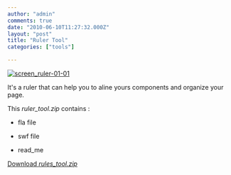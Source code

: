 ```yaml
---
author: "admin"
comments: true
date: "2010-06-10T11:27:32.000Z"
layout: "post"
title: "Ruler Tool"
categories: ["tools"]

---
```

[![screen_ruler-01-01](http://wp-manager.silex-ria.org/wp-content/uploads/2010/06/screen_ruler-01-01.png)](http://wp-manager.silex-ria.org/wp-content/uploads/2010/06/screen_ruler-01-01.png)

It's a ruler that can help you to aline yours components and organize your page.

This _ruler_tool.zip_ contains :

- fla file

- swf file

- read_me

[Download _rules_tool.zip_](http://wp-manager.silex-ria.org/wp-content/uploads/2010/06/rules_tool.zip)


